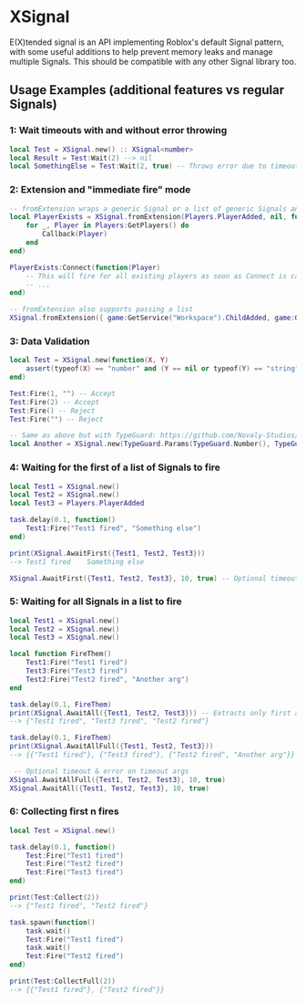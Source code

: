 # XSignal

E(X)tended signal is an API implementing Roblox's default Signal pattern, with some useful additions to help prevent memory leaks and manage multiple Signals. This should be compatible with any other Signal library too.

## Usage Examples (additional features vs regular Signals)

### 1: Wait timeouts with and without error throwing

```lua
local Test = XSignal.new() :: XSignal<number>
local Result = Test:Wait(2) --> nil
local SomethingElse = Test:Wait(2, true) -- Throws error due to timeout
```

### 2: Extension and "immediate fire" mode

```lua
-- fromExtension wraps a generic Signal or a list of generic Signals and funnels invocations directly to the new constructed XSignal
local PlayerExists = XSignal.fromExtension(Players.PlayerAdded, nil, function(Callback)
    for _, Player in Players:GetPlayers() do
        Callback(Player)
    end
end)

PlayerExists:Connect(function(Player)
    -- This will fire for all existing players as soon as Connect is called, as well as when a player joins
    -- ...
end)

-- fromExtension also supports passing a list
XSignal.fromExtension({ game:GetService("Workspace").ChildAdded, game:GetService("Players").PlayerAdded })
```

### 3: Data Validation

```lua
local Test = XSignal.new(function(X, Y)
    assert(typeof(X) == "number" and (Y == nil or typeof(Y) == "string"), "Type mismatch")
end)

Test:Fire(1, "") -- Accept
Test:Fire(2) -- Accept
Test:Fire() -- Reject
Test:Fire("") -- Reject

-- Same as above but with TypeGuard: https://github.com/Novaly-Studios/TypeGuard
local Another = XSignal.new(TypeGuard.Params(TypeGuard.Number(), TypeGuard.String():Optional())) :: XSignal<number, string?>
```

### 4: Waiting for the first of a list of Signals to fire

```lua
local Test1 = XSignal.new()
local Test2 = XSignal.new()
local Test3 = Players.PlayerAdded

task.delay(0.1, function()
    Test1:Fire("Test1 fired", "Something else")
end)

print(XSignal.AwaitFirst({Test1, Test2, Test3}))
--> Test1 fired    Something else

XSignal.AwaitFirst({Test1, Test2, Test3}, 10, true) -- Optional timeout & error on timeout args
```

### 5: Waiting for all Signals in a list to fire

```lua
local Test1 = XSignal.new()
local Test2 = XSignal.new()
local Test3 = XSignal.new()

local function FireThem()
    Test1:Fire("Test1 fired")
    Test3:Fire("Test3 fired")
    Test2:Fire("Test2 fired", "Another arg")
end

task.delay(0.1, FireThem)
print(XSignal.AwaitAll({Test1, Test2, Test3})) -- Extracts only first arg
--> {"Test1 fired", "Test3 fired", "Test2 fired"}

task.delay(0.1, FireThem)
print(XSignal.AwaitAllFull({Test1, Test2, Test3}))
--> {{"Test1 fired"}, {"Test3 fired"}, {"Test2 fired", "Another arg"}}

 -- Optional timeout & error on timeout args
XSignal.AwaitAllFull({Test1, Test2, Test3}, 10, true)
XSignal.AwaitAll({Test1, Test2, Test3}, 10, true)
```

### 6: Collecting first n fires

```lua
local Test = XSignal.new()

task.delay(0.1, function()
    Test:Fire("Test1 fired")
    Test:Fire("Test2 fired")
    Test:Fire("Test3 fired")
end)

print(Test:Collect(2))
--> {"Test1 fired", "Test2 fired"}

task.spawn(function()
    task.wait()
    Test:Fire("Test1 fired")
    task.wait()
    Test:Fire("Test2 fired")
end)

print(Test:CollectFull(2))
--> {{"Test1 fired"}, {"Test2 fired"}}
```